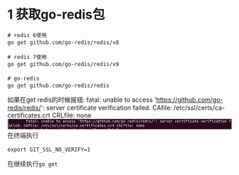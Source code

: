 
# 1 获取go-redis包
```shell
# redis 6使用
go get github.com/go-redis/redis/v8

# redis 7使用
go get github.com/go-redis/redis/v9

# go-redis
go get github.com/go-redis/redis
```
如果在get redis的时候报错:
fatal: unable to access 'https://github.com/go-redis/redis/': server certificate verification failed. CAfile: /etc/ssl/certs/ca-certificates.crt CRLfile: none
![](img/install_1.png)
在终端执行
```shell
export GIT_SSL_NO_VERIFY=1
```
在继续执行`go get`